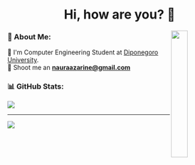 <h1 align ="center"> Hi, how are you? 👋 </h1>

<img align="right" width="27%" height="27%" src="https://media.tenor.com/INUts6tJH2UAAAAC/%D0%BD%D0%BE%D1%80%D0%BC%D0%B0%D0%BD.gif">

### 💫 About Me:
🏫 I'm Computer Engineering Student at [Diponegoro University](https://www.undip.ac.id/).<br>📧 Shoot me an **nauraazarine@gmail.com**

### 📊 GitHub Stats:
![](https://github-readme-stats.vercel.app/api/top-langs/?username=knimoni&theme=shades-of-purple&hide_border=true&include_all_commits=false&count_private=true&layout=compact)

---
[![](https://visitcount.itsvg.in/api?id=knimoni&icon=9&color=6)](https://visitcount.itsvg.in)

<!-- Proudly created with GPRM ( https://gprm.itsvg.in ) -->
<!--
**knimoni/knimoni** is a ✨ _special_ ✨ repository because its `README.md` (this file) appears on your GitHub profile.

Here are some ideas to get you started:

- 🔭 I’m currently working on ...
- 🌱 I’m currently learning ...
- 👯 I’m looking to collaborate on ...
- 🤔 I’m looking for help with ...
- 💬 Ask me about ...
- 📫 How to reach me: ...
- 😄 Pronouns: ...
- ⚡ Fun fact: ...
-->
